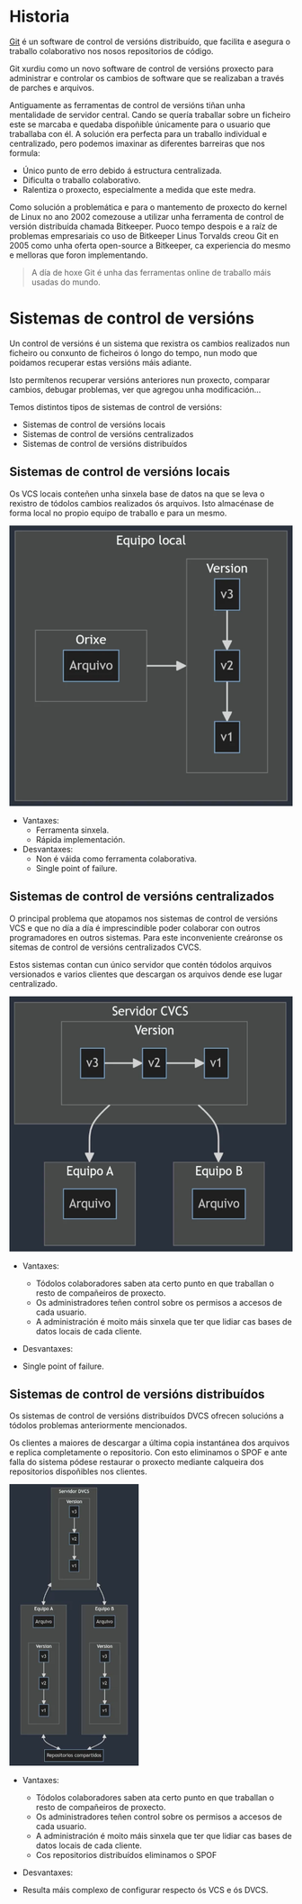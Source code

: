 # Historia

[Git](https://git-scm.com/) é un software de control de versións distribuído, que facilita e asegura o traballo colaborativo nos nosos repositorios de código.

Git xurdiu como un novo software de control de versións proxecto para administrar e controlar os cambios de software que se realizaban a través de parches e arquivos. 

Antiguamente as ferramentas de control de versións tiñan unha mentalidade de servidor central. Cando se quería traballar sobre un ficheiro este se marcaba e quedaba dispoñible únicamente para o usuario que traballaba con él. A solución era perfecta para un traballo individual e centralizado, pero podemos imaxinar as diferentes barreiras que nos formula:

- Único punto de erro debido á estructura centralizada.
- Dificulta o traballo colaborativo.
- Ralentiza o proxecto, especialmente a medida que este medra.

Como solución a problemática e para o mantemento de proxecto do kernel de Linux no ano 2002 comezouse a utilizar unha ferramenta de control de versión distribuída chamada Bitkeeper. Puoco tempo despois e a raíz de problemas empresariais co uso de Bitkeeper Linus Torvalds creou Git en 2005 como unha oferta open-source a Bitkeeper, ca experiencia do mesmo e melloras que foron implementando.

> A día de hoxe Git é unha das ferramentas online de traballo máis usadas do mundo.

# Sistemas de control de versións

Un control de versións é un sistema que rexistra os cambios realizados nun ficheiro ou conxunto de ficheiros ó longo do tempo, nun modo que poidamos recuperar estas versións máis adiante.

Isto permítenos recuperar versións anteriores nun proxecto, comparar cambios, debugar problemas, ver que agregou unha modificación...

Temos distintos tipos de sistemas de control de versións:

- Sistemas de control de versións locais
- Sistemas de control de versións centralizados
- Sistemas de control de versións distribuídos

## Sistemas de control de versións locais

Os VCS locais conteñen unha sinxela base de datos na que se leva o rexistro de tódolos cambios realizados ós arquivos. Isto almacénase de forma local no propio equipo de traballo e para un mesmo.

![](../_media/01_git/git-example01.webp)

- Vantaxes:
  - Ferramenta sinxela.
  - Rápida implementación.
- Desvantaxes:
  - Non é váida como ferramenta colaborativa.
  - Single point of failure.

## Sistemas de control de versións centralizados

O principal problema que atopamos nos sistemas de control de versións VCS e que no día a día é imprescindible poder colaborar con outros programadores en outros sistemas. Para este inconveniente creáronse os sitemas de control de versións centralizados CVCS.

Estos sistemas contan cun único servidor que contén tódolos arquivos versionados e varios clientes que descargan os arquivos dende ese lugar centralizado.

![](../_media/01_git/git-example02.webp)

- Vantaxes:

  - Tódolos colaboradores saben ata certo punto en que traballan o resto de compañeiros de proxecto.
  - Os administradores teñen control sobre os permisos a accesos de cada usuario.
  - A administración é moito máis sinxela que ter que lidiar cas bases de datos locais de cada cliente.

- Desvantaxes:
 - Single point of failure.

## Sistemas de control de versións distribuídos

Os sistemas de control de versións distribuídos DVCS ofrecen solucións a tódolos problemas anteriormente mencionados.

Os clientes a maiores de descargar a última copia instantánea dos arquivos e replica completamente o repositorio. Con esto eliminamos o SPOF e ante falla do sistema pódese restaurar o proxecto mediante calqueira dos repositorios dispoñibles nos clientes.

![](../_media/01_git/git-example03.webp)

- Vantaxes:

  - Tódolos colaboradores saben ata certo punto en que traballan o resto de compañeiros de proxecto.
  - Os administradores teñen control sobre os permisos a accesos de cada usuario.
  - A administración é moito máis sinxela que ter que lidiar cas bases de datos locais de cada cliente.
  - Cos repositorios distribuídos eliminamos o SPOF

- Desvantaxes:
 - Resulta máis complexo de configurar respecto ós VCS e ós DVCS.
